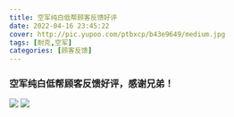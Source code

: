 ```yaml
---
title: 空军纯白低帮顾客反馈好评
date: 2022-04-16 23:45:22
cover: http://pic.yupoo.com/ptbxcp/b43e9649/medium.jpg
tags: [耐克,空军]
categories: [顾客反馈]
---
```


###  空军纯白低帮顾客反馈好评，感谢兄弟！
![](http://pic.yupoo.com/ptbxcp/1e97da9d/896a8f24.jpg)
![](http://pic.yupoo.com/ptbxcp/b43e9649/97e18670.jpg)

